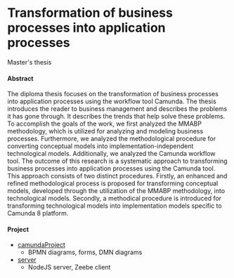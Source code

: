 # Transformation of business processes into application processes
Master's thesis

#### Abstract
The diploma thesis focuses on the transformation of business processes into application processes using the workflow tool Camunda. The thesis introduces the reader to business management and describes the problems it has gone through. It describes the trends that help solve these problems. To accomplish the goals of the work, we first analyzed the MMABP methodology,  which is utilized for analyzing and modeling business processes.  Furthermore, we analyzed the methodological procedure for converting conceptual models into implementation-independent technological models. Additionally, we analyzed the Camunda workflow tool. 
The outcome of this research is a systematic approach to transforming business processes into application processes using the Camunda tool. This approach consists of two distinct procedures.  Firstly, an enhanced and refined methodological process is proposed for transforming conceptual models, developed through the utilization of the MMABP methodology, into technological models. Secondly, a methodical procedure is introduced for transforming technological models into implementation models specific to Camunda 8 platform.

#### Project
- [camundaProject](https://github.com/marcel-zec/masters-thesis/tree/main/camundaProject) 
   - BPMN diagrams, forms, DMN diagrams
- [server](https://github.com/marcel-zec/masters-thesis/tree/main/server) 
   - NodeJS server, Zeebe client
